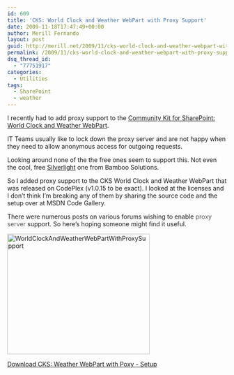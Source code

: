 ```yaml
---
id: 609
title: 'CKS: World Clock and Weather WebPart with Proxy Support'
date: 2009-11-18T17:47:49+00:00
author: Merill Fernando
layout: post
guid: http://merill.net/2009/11/cks-world-clock-and-weather-webpart-with-proxy-support/
permalink: /2009/11/cks-world-clock-and-weather-webpart-with-proxy-support/
dsq_thread_id:
  - "77751917"
categories:
  - Utilities
tags:
  - SharePoint
  - weather
---
```

<p>I recently had to add proxy support to the <a href="http://www.codeplex.com/Release/ProjectReleases.aspx?ProjectName=CKS&amp;ReleaseId=7649">Community Kit for SharePoint: World Clock and Weather WebPart</a>.</p>  <p>IT Teams usually like to lock down the proxy server and are not happy when they need to allow anonymous access for outgoing requests.</p>  <p>Looking around none of the the free ones seem to support this. Not even the cool, free <a href="http://store.bamboosolutions.com/ps-55-5-world-clock-and-weather-web-part.aspx">Silverlight</a> one from Bamboo Solutions.</p>  <p>So I added proxy support to the CKS World Clock and Weather WebPart that was released on CodePlex (v1.0.15 to be exact). I looked at the licenses and I don’t think I’m breaking any of them by sharing the source code and the setup over at MSDN Code Gallery.</p>  <p>There were numerous posts on various forums wishing to enable <a style="text-decoration: none" href="http://incognitoline.com/anonymous-proxy-server/"><font color="#555555">proxy server</font></a> support. So here’s hoping someone might find it useful.</p>  <p><a href="http://merill.net/wp-content/uploads/2009/11/WorldClockAndWeatherWebPartWithProxySupport.png"><img style="border-bottom: 0px; border-left: 0px; display: inline; border-top: 0px; border-right: 0px" title="WorldClockAndWeatherWebPartWithProxySupport" border="0" alt="WorldClockAndWeatherWebPartWithProxySupport" src="http://merill.net/wp-content/uploads/2009/11/WorldClockAndWeatherWebPartWithProxySupport_thumb.png" width="327" height="276" /></a> </p>  <p><a href="http://code.msdn.microsoft.com/CKSWeatherWithProxy/">Download CKS: Weather WebPart with Poxy - Setup</a></p>